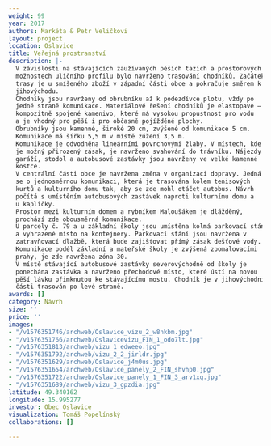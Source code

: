 ```yaml
---
weight: 99
year: 2017
authors: Markéta & Petr Veličkovi
layout: project
location: Oslavice
title: Veřejná prostranství
description: |-
  V závislosti na stávajících zaužívaných pěších tazích a prostorových
  možnostech uličního profilu bylo navrženo trasování chodníků. Začátek
  trasy je u smíšeného zboží v západní části obce a pokračuje směrem k
  jihovýchodu.
  Chodníky jsou navrženy od obrubníku až k podezdívce plotu, vždy po
  jedné straně komunikace. Materiálové řešení chodníků je elastopave –
  kompozitně spojené kamenivo, které má vysokou propustnost pro vodu
  a je vhodný pro pěší i pro občasně pojížděné plochy.
  Obrubníky jsou kamenné, široké 20 cm, zvýšené od komunikace 5 cm.
  Komunikace má šířku 5,5 m v místě zúžení 3,5 m.
  Komunikace je odvodněna lineárními povrchovými žlaby. V místech, kde
  je možný přirozený zásak, je navrženo svahování do trávníku. Nájezdy do
  garáží, stodol a autobusové zastávky jsou navrženy ve velké kamenné
  kostce.
  V centrální části obce je navržena změna v organizaci dopravy. Jedná
  se o jednosměrnou komunikaci, která je trasována kolem tenisových
  kurtů a kulturního domu tak, aby se zde mohl otáčet autobus. Návrh
  počítá s umístěním autobusových zastávek naproti kulturnímu domu a
  u kapličky.
  Prostor mezi kulturním domem a rybníkem Maloušákem je dlážděný,
  prochází zde obousměrná komunikace.
  U parcely č. 79 a u základní školy jsou umístěna kolmá parkovací stání
  a vyhrazené místo na kontejnery. Parkovací stání jsou navržena v
  zatravňovací dlažbě, která bude zajišťovat přímý zásak dešťové vody.
  Komunikace podél základní a mateřské školy je zvýšená zpomalovacími
  prahy, je zde navržena zóna 30.
  V místě stávající autobusové zastávky severovýchodně od školy je
  ponechána zastávka a navrženo přechodové místo, které ústí na novou
  pěší lávku přimknutou ke stávajícímu mostu. Chodník je v jihovýchodní
  části trasován po levé straně.
awards: []
category: Návrh
size: ''
price: ''
images:
- "/v1576351746/archweb/Oslavice_vizu_2_w8nkbm.jpg"
- "/v1576351766/archweb/Oslavicevizu_FIN_1_odo7lt.jpg"
- "/v1576351813/archweb/vizu_1_edweeo.jpg"
- "/v1576351792/archweb/vizu_2_2_jirldr.jpg"
- "/v1576351629/archweb/Oslavice_j4m0us.jpg"
- "/v1576351654/archweb/Oslavice_panely_2_FIN_shvhp0.jpg"
- "/v1576351722/archweb/Oslavice_panely_1_FIN_3_arv1xq.jpg"
- "/v1576351689/archweb/vizu_3_gpzdia.jpg"
latitude: 49.340162
longitude: 15.995277
investor: Obec Oslavice
visualization: Tomáš Popelínský
collaborations: []

---
```

